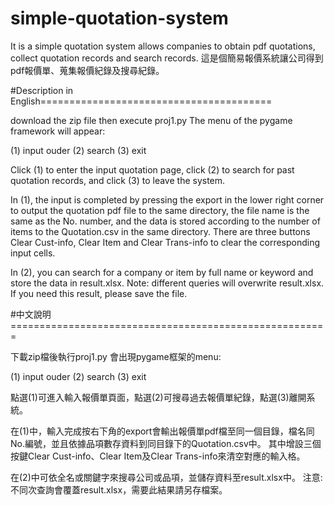 # simple-quotation-system
It is a simple quotation system allows companies to obtain pdf quotations, collect quotation records and search records.
這是個簡易報價系統讓公司得到pdf報價單、蒐集報價紀錄及搜尋紀錄。

#Description in English========================================

download the zip file then execute proj1.py
The menu of the pygame framework will appear:

(1) input ouder
(2) search
(3) exit

Click (1) to enter the input quotation page, click (2) to search for past quotation records, and click (3) to leave the system.

In (1), the input is completed by pressing the export in the lower right corner to output the quotation pdf file to the same directory, the file name is the same as the No. number, and the data is stored according to the number of items to the Quotation.csv in the same directory.
There are three buttons Clear Cust-info, Clear Item and Clear Trans-info to clear the corresponding input cells.

In (2), you can search for a company or item by full name or keyword and store the data in result.xlsx.
Note: different queries will overwrite result.xlsx. If you need this result, please save the file.

#中文說明=======================================================

下載zip檔後執行proj1.py
會出現pygame框架的menu:

(1) input ouder
(2) search
(3) exit

點選(1)可進入輸入報價單頁面，點選(2)可搜尋過去報價單紀錄，點選(3)離開系統。

在(1)中，輸入完成按右下角的export會輸出報價單pdf檔至同一個目錄，檔名同No.編號，並且依據品項數存資料到同目錄下的Quotation.csv中。
其中增設三個按鍵Clear Cust-info、Clear Item及Clear Trans-info來清空對應的輸入格。

在(2)中可依全名或關鍵字來搜尋公司或品項，並儲存資料至result.xlsx中。
注意:不同次查詢會覆蓋result.xlsx，需要此結果請另存檔案。
